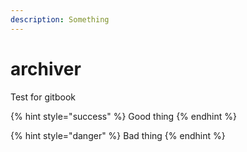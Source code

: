 ```yaml
---
description: Something
---
```


# archiver

Test for gitbook



{% hint style="success" %}
Good thing
{% endhint %}

{% hint style="danger" %}
Bad thing
{% endhint %}

